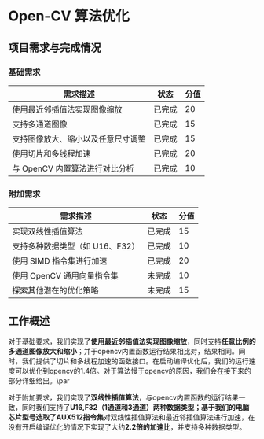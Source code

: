 
# Open-CV 算法优化


## 项目需求与完成情况

### 基础需求

| 需求描述                                   | 状态   | 分值 |
|--------------------------------------------|--------|------|
| 使用最近邻插值法实现图像缩放               | 已完成 | 20   |
| 支持多通道图像                             | 已完成 | 15   |
| 支持图像放大、缩小以及任意尺寸调整         | 已完成 | 15   |
| 使用切片和多线程加速                       | 已完成 | 20   |
| 与 OpenCV 内置算法进行对比分析             | 已完成 | 10   |

### 附加需求

| 需求描述                                   | 状态   | 分值 |
|--------------------------------------------|--------|------|
| 实现双线性插值算法                         | 已完成 | 15   |
| 支持多种数据类型（如 U16、F32）            | 已完成 | 10   |
| 使用 SIMD 指令集进行加速                   | 已完成 | 20   |
| 使用 OpenCV 通用向量指令集                 | 未完成 | 10   |
| 探索其他潜在的优化策略                     | 未完成 | 15   |

## 工作概述

  对于基础要求，我们实现了**使用最近邻插值法实现图像缩放**，同时支持**任意比例的多通道图像放大和缩小**；并于opencv内置函数运行结果相比对，结果相同。同时，我们提供了切片和多线程加速的函数接口。在启动编译优化后，我们的运行速度可以优化到opencv的1.4倍。对于算法慢于opencv的原因，我们会在接下来的部分详细给出。\par

  对于附加要求，我们实现了**双线性插值算法**，与opencv内置函数的运行结果一致，同时我们支持了**U16,F32（1通道和3通道）**两种数据类型；基于我们的电脑芯片型号**选取了AUX512指令集**对双线性插值算法和最近邻插值算法进行加速，在没有开启编译优化的情况下实现了大约**2.2倍的加速比**，并支持多种数据类型。



 
